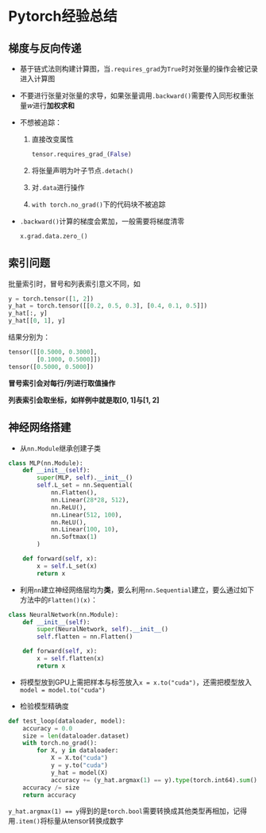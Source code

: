 # Pytorch经验总结

## 梯度与反向传递

- 基于链式法则构建计算图，当`.requires_grad`为`True`时对张量的操作会被记录进入计算图

- 不要进行张量对张量的求导，如果张量调用`.backward()`需要传入同形权重张量$w$进行**加权求和**

- 不想被追踪：

    1. 直接改变属性

        ```Python
        tensor.requires_grad_(False)
        ```

    2. 将张量声明为叶子节点`.detach()`

    3. 对`.data`进行操作

    4. `with torch.no_grad()`下的代码块不被追踪

- `.backward()`计算的梯度会累加，一般需要将梯度清零

    ```Python
    x.grad.data.zero_()
    ```

## 索引问题

批量索引时，冒号和列表索引意义不同，如

```python
y = torch.tensor([1, 2])
y_hat = torch.tensor([[0.2, 0.5, 0.3], [0.4, 0.1, 0.5]])
y_hat[:, y]
y_hat[[0, 1], y]
```

结果分别为：

```python
tensor([[0.5000, 0.3000],
        [0.1000, 0.5000]])
tensor([0.5000, 0.5000])
```

**冒号索引会对每行/列进行取值操作**

**列表索引会取坐标，如样例中就是取[0, 1]与[1, 2]**

## 神经网络搭建

- 从`nn.Module`继承创建子类
```python
class MLP(nn.Module):
    def __init__(self):
        super(MLP, self).__init__()
        self.L_set = nn.Sequential(
            nn.Flatten(),
            nn.Linear(28*28, 512),
            nn.ReLU(),
            nn.Linear(512, 100),
            nn.ReLU(),
            nn.Linear(100, 10),
            nn.Softmax(1)
        )

    def forward(self, x):
        x = self.L_set(x)
        return x
```

- 利用`nn`建立神经网络层均为**类**，要么利用`nn.Sequential`建立，要么通过如下方法中的`Flatten()(x)`：
```python
class NeuralNetwork(nn.Module):
    def __init__(self):
        super(NeuralNetwork, self).__init__()
        self.flatten = nn.Flatten()

    def forward(self, x):
        x = self.flatten(x)
        return x
```

- 将模型放到GPU上需把样本与标签放入`x = x.to("cuda")`，还需把模型放入`model = model.to("cuda")`

- 检验模型精确度
```python
def test_loop(dataloader, model):
    accuracy = 0.0
    size = len(dataloader.dataset)
    with torch.no_grad():
        for X, y in dataloader:
            X = X.to("cuda")
            y = y.to("cuda")
            y_hat = model(X)
            accuracy += (y_hat.argmax(1) == y).type(torch.int64).sum().item()
    accuracy /= size
    return accuracy
```
`y_hat.argmax(1) == y`得到的是`torch.bool`需要转换成其他类型再相加，记得用`.item()`将标量从tensor转换成数字
